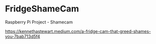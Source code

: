 # FridgeShameCam
Raspberry Pi Project - Shamecam

https://kennethastewart.medium.com/a-fridge-cam-that-greed-shames-you-7bab713d5f4
